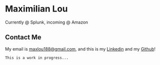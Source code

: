 # Maximilian Lou
Currently @ Splunk, incoming @ Amazon

## Contact Me
My email is maxlou188@gmail.com, and this is my [Linkedin](https://linkedin.com/in/maxlou188) and my [Github](https://github.com/maxlou188)!

```bash
This is a work in progress...
```
